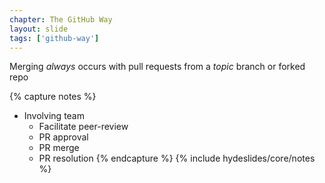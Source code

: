 ```yaml
---
chapter: The GitHub Way
layout: slide
tags: ['github-way']
---
```


Merging _always_ occurs with pull requests
from a _topic_ branch or forked repo

{% capture notes %}
* Involving team
	* Facilitate peer-review
	* PR approval
	* PR merge
	* PR resolution
{% endcapture %}
{% include hydeslides/core/notes %}

	